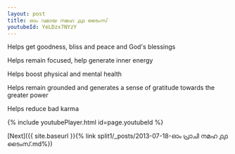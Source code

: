 ```yaml
---
layout: post
title: ഓം വമായ നമഹ ൧൧ ടൈംസ്
youtubeId: YeLDzx7NYzY
---
```

 
 
Helps get goodness, bliss and peace and God's blessings
 
Helps remain focused, help generate inner energy 
 
Helps boost physical and mental health 
 
Helps remain grounded and generates a sense of gratitude towards the greater power 
 
Helps reduce bad karma
 
 
 
 


{% include youtubePlayer.html id=page.youtubeId %}
 
[Next]({{ site.baseurl }}{% link  split1/_posts/2013-07-18-ഓം പ്രാചി നമഹ ൧൧ ടൈംസ്.md%})
 
